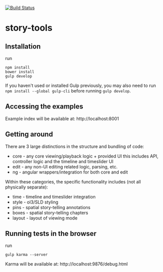 [![Build Status](https://travis-ci.org/MapStory/story-tools.svg?branch=master)](https://travis-ci.org/MapStory/story-tools)

# story-tools

## Installation

run

    npm install
    bower install
    gulp develop

If you haven't used or installed Gulp previously, you may also need to run
`npm install --global gulp-cli` before running `gulp develop`.

## Accessing the examples

Example index will be available at: http://localhost:8001

## Getting around

There are 3 large distinctions in the structure and bundling of code:

* core - any core viewing/playback logic + provided UI
  this includes API, controller logic and the timeline and timeslider UI
* edit - any non-UI editing related logic, parsing, etc.
* ng - angular wrappers/integration for both core and edit

Within these categories, the specific functionality includes (not all physically separate):

* time - timeline and timeslider integration
* style - ol3/SLD styling
* pins - spatial story-telling annotations
* boxes - spatial story-telling chapters
* layout - layout of viewing mode

## Running tests in the browser

run

    gulp karma --server

Karma will be available at: http://localhost:9876/debug.html
